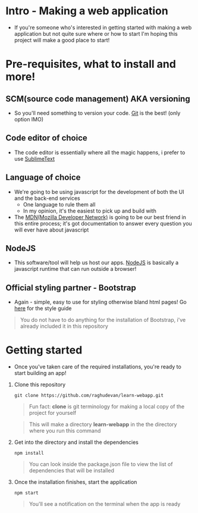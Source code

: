 # Intro - Making a web application
* If you're someone who's interested in getting started with making a web application but not quite sure where or how to start I'm hoping this project will make a good place to start!

# Pre-requisites, what to install and more!

## SCM(source code management) AKA versioning
* So you'll need something to version your code. [Git](https://github.com/raghudevan/learn-webapp/blob/master/docs/git/installation.md) is the best! (only option IMO)


## Code editor of choice
* The code editor is essentially where all the magic happens, i prefer to use [SublimeText](https://github.com/raghudevan/learn-webapp/blob/master/docs/sublime-text/installation.md)


## Language of choice
* We're going to be using javascript for the development of both the UI and the back-end services
    - One language to rule them all
    - In my opinion, it's the easiest to pick up and build with
* The [MDN(Mozilla Developer Network)](https://developer.mozilla.org/en-US/) is going to be our best friend in this entire process; it's got documentation to answer every question you will ever have about javascript


## NodeJS
* This software/tool will help us host our apps. [NodeJS](https://github.com/raghudevan/learn-webapp/blob/master/docs/node/installation.md) is basically a javascript runtime that can run outside a browser!

## Official styling partner - Bootstrap
* Again - simple, easy to use for styling otherwise bland html pages! Go [here](http://getbootstrap.com/css) for the style guide

> You do not have to do anything for the installation of Bootstrap, i've already included it in this repository


# Getting started
* Once you've taken care of the required installations, you're ready to start building an app!

1. Clone this repository

    ```
    git clone https://github.com/raghudevan/learn-webapp.git
    ```

    > Fun fact: **clone** is git terminology for making a local copy of the project for yourself

    > This will make a directory **learn-webapp** in the the directory where you run this command

2. Get into the directory and install the dependencies

    ```
    npm install
    ```

    > You can look inside the package.json file to view the list of dependencies that will be installed

3. Once the installation finishes, start the application

    ```
    npm start
    ```

    > You'll see a notification on the terminal when the app is ready
